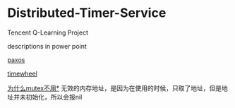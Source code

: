 # Distributed-Timer-Service
Tencent Q-Learning Project

descriptions in power point


[paxos](https://github.com/tangwz/paxos/tree/rpc)

[timewheel](https://github.com/lk668/timewheel)

[为什么mutex不用*](http://www.51hsw.com/golang-map-bing-fa-suo-wen-ti/)
无效的内存地址，是因为在使用的时候，只取了地址，但是地址并未初始化，所以会报nil
